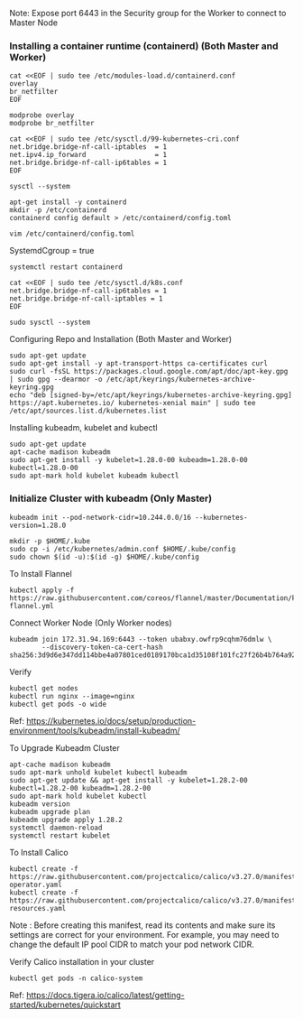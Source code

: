 Note: Expose port 6443 in the Security group for the Worker to connect to Master Node

### Installing a container runtime (containerd) (Both Master and Worker)
```
cat <<EOF | sudo tee /etc/modules-load.d/containerd.conf
overlay
br_netfilter
EOF
```
```
modprobe overlay
modprobe br_netfilter
```
```
cat <<EOF | sudo tee /etc/sysctl.d/99-kubernetes-cri.conf
net.bridge.bridge-nf-call-iptables  = 1
net.ipv4.ip_forward                 = 1
net.bridge.bridge-nf-call-ip6tables = 1
EOF
```
```
sysctl --system
```
```
apt-get install -y containerd
mkdir -p /etc/containerd
containerd config default > /etc/containerd/config.toml
```
```
vim /etc/containerd/config.toml
```
SystemdCgroup = true
```
systemctl restart containerd
```
```
cat <<EOF | sudo tee /etc/sysctl.d/k8s.conf
net.bridge.bridge-nf-call-ip6tables = 1
net.bridge.bridge-nf-call-iptables = 1
EOF
```
```
sudo sysctl --system
```

Configuring Repo and Installation (Both Master and Worker)
```
sudo apt-get update
sudo apt-get install -y apt-transport-https ca-certificates curl
sudo curl -fsSL https://packages.cloud.google.com/apt/doc/apt-key.gpg | sudo gpg --dearmor -o /etc/apt/keyrings/kubernetes-archive-keyring.gpg
echo "deb [signed-by=/etc/apt/keyrings/kubernetes-archive-keyring.gpg] https://apt.kubernetes.io/ kubernetes-xenial main" | sudo tee /etc/apt/sources.list.d/kubernetes.list
```
Installing kubeadm, kubelet and kubectl
```
sudo apt-get update
apt-cache madison kubeadm
sudo apt-get install -y kubelet=1.28.0-00 kubeadm=1.28.0-00 kubectl=1.28.0-00
sudo apt-mark hold kubelet kubeadm kubectl
```

### Initialize Cluster with kubeadm (Only Master)
```
kubeadm init --pod-network-cidr=10.244.0.0/16 --kubernetes-version=1.28.0
```
```
mkdir -p $HOME/.kube
sudo cp -i /etc/kubernetes/admin.conf $HOME/.kube/config
sudo chown $(id -u):$(id -g) $HOME/.kube/config
```
To Install Flannel
```
kubectl apply -f https://raw.githubusercontent.com/coreos/flannel/master/Documentation/kube-flannel.yml
```

Connect Worker Node (Only Worker nodes)
```
kubeadm join 172.31.94.169:6443 --token ubabxy.owfrp9cqhm76dmlw \
        --discovery-token-ca-cert-hash sha256:3d9d6e347dd114bbe4a07801ced0189170bca1d35108f101fc27f26b4b764a92
```

Verify
```
kubectl get nodes
kubectl run nginx --image=nginx
kubectl get pods -o wide
```
Ref: https://kubernetes.io/docs/setup/production-environment/tools/kubeadm/install-kubeadm/

To Upgrade Kubeadm Cluster
```
apt-cache madison kubeadm
sudo apt-mark unhold kubelet kubectl kubeadm
sudo apt-get update && apt-get install -y kubelet=1.28.2-00 kubectl=1.28.2-00 kubeadm=1.28.2-00
sudo apt-mark hold kubelet kubectl
kubeadm version
kubeadm upgrade plan
kubeadm upgrade apply 1.28.2
systemctl daemon-reload
systemctl restart kubelet
```

To Install Calico
```
kubectl create -f https://raw.githubusercontent.com/projectcalico/calico/v3.27.0/manifests/tigera-operator.yaml
kubectl create -f https://raw.githubusercontent.com/projectcalico/calico/v3.27.0/manifests/custom-resources.yaml
```
Note : Before creating this manifest, read its contents and make sure its settings are correct for your environment. For example, you may need to change the default IP pool CIDR to match your pod network CIDR.

Verify Calico installation in your cluster
```
kubectl get pods -n calico-system
```

Ref: https://docs.tigera.io/calico/latest/getting-started/kubernetes/quickstart
